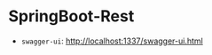 # SpringBoot-Rest 

- `swagger-ui`: [http://localhost:1337/swagger-ui.html](http://localhost:1337/swagger-ui.html)